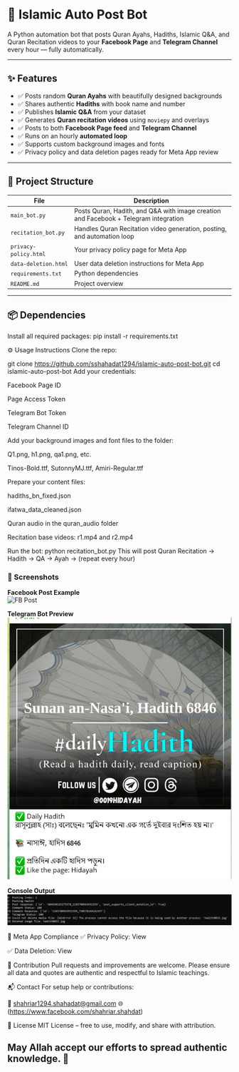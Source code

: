 # 🕌 Islamic Auto Post Bot

A Python automation bot that posts Quran Ayahs, Hadiths, Islamic Q&A, and Quran Recitation videos to your **Facebook Page** and **Telegram Channel** every hour — fully automatically.

---

## ✨ Features

- ✅ Posts random **Quran Ayahs** with beautifully designed backgrounds
- ✅ Shares authentic **Hadiths** with book name and number
- ✅ Publishes **Islamic Q&A** from your dataset
- ✅ Generates **Quran recitation videos** using `moviepy` and overlays
- ✅ Posts to both **Facebook Page feed** and **Telegram Channel**
- ✅ Runs on an hourly **automated loop**
- ✅ Supports custom background images and fonts
- ✅ Privacy policy and data deletion pages ready for Meta App review

---

## 📂 Project Structure

| File | Description |
|------|-------------|
| `main_bot.py` | Posts Quran, Hadith, and Q&A with image creation and Facebook + Telegram integration |
| `recitation_bot.py` | Handles Quran Recitation video generation, posting, and automation loop |
| `privacy-policy.html` | Your privacy policy page for Meta App |
| `data-deletion.html` | User data deletion instructions for Meta App |
| `requirements.txt` | Python dependencies |
| `README.md` | Project overview |

---

## 📦 Dependencies

Install all required packages:
pip install -r requirements.txt

⚙️ Usage Instructions
Clone the repo:

git clone https://github.com/sshahadat1294/islamic-auto-post-bot.git
cd islamic-auto-post-bot
Add your credentials:

Facebook Page ID

Page Access Token

Telegram Bot Token

Telegram Channel ID

Add your background images and font files to the folder:

Q1.png, h1.png, qa1.png, etc.

Tinos-Bold.ttf, SutonnyMJ.ttf, Amiri-Regular.ttf

Prepare your content files:

hadiths_bn_fixed.json

ifatwa_data_cleaned.json

Quran audio in the quran_audio folder

Recitation base videos: r1.mp4 and r2.mp4

Run the bot:
python recitation_bot.py
This will post Quran Recitation → Hadith → QA → Ayah → (repeat every hour)

### 📸 Screenshots

**Facebook Post Example**  
![FB Post](screenshots/quran_post_fb.png)

**Telegram Bot Preview**  
![Telegram](screenshots/telegram_preview.png)

**Console Output**  
![Terminal](screenshots/bot_terminal_output.png)

🔐 Meta App Compliance
✅ Privacy Policy: View

✅ Data Deletion: View

🤝 Contribution
Pull requests and improvements are welcome. Please ensure all data and quotes are authentic and respectful to Islamic teachings.

📬 Contact
For setup help or contributions:

📧 shahriar1294.shahadat@gmail.com
🌐 (https://www.facebook.com/shahriar.shahdat)

🪪 License
MIT License – free to use, modify, and share with attribution.

May Allah accept our efforts to spread authentic knowledge. 🤲
---
